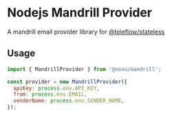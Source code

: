 # Nodejs Mandrill Provider

A mandrill email provider library for [@teleflow/stateless](https://github.com/khulnasoft/teleflow)

## Usage

```javascript
import { MandrillProvider } from '@novu/mandrill';

const provider = new MandrillProvider({
  apiKey: process.env.API_KEY,
  from: process.env.EMAIL,
  senderName: process.env.SENDER_NAME,
});
```
